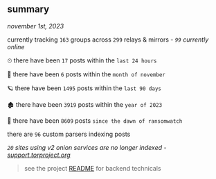 
## summary
_november 1st, 2023_

currently tracking `163` groups across `299` relays & mirrors - _`99` currently online_

⏲ there have been `17` posts within the `last 24 hours`

🦈 there have been `6` posts within the `month of november`

🪐 there have been `1495` posts within the `last 90 days`

🏚 there have been `3919` posts within the `year of 2023`

🦕 there have been `8609` posts `since the dawn of ransomwatch`

there are `96` custom parsers indexing posts

_`20` sites using v2 onion services are no longer indexed - [support.torproject.org](https://support.torproject.org/onionservices/v2-deprecation/)_

> see the project [README](https://github.com/joshhighet/ransomwatch#ransomwatch--) for backend technicals
